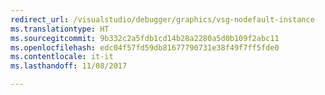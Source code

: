 ```yaml
---
redirect_url: /visualstudio/debugger/graphics/vsg-nodefault-instance
ms.translationtype: HT
ms.sourcegitcommit: 9b332c2a5fdb1cd14b28a2280a5d0b109f2abc11
ms.openlocfilehash: edc04f57fd59db81677790731e38f49f7ff5fde0
ms.contentlocale: it-it
ms.lasthandoff: 11/08/2017

---
```

